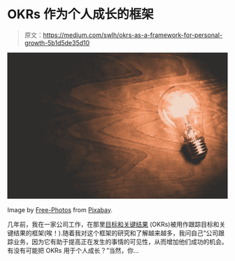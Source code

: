 # OKRs 作为个人成长的框架

> 原文：<https://medium.com/swlh/okrs-as-a-framework-for-personal-growth-5b1d5de35d10>

![](img/1b280afdfb23a9eaae40c8d9a4bd1c44.png)

Image by [Free-Photos](https://pixabay.com/users/Free-Photos-242387/?utm_source=link-attribution&utm_medium=referral&utm_campaign=image&utm_content=1246043) from [Pixabay](https://pixabay.com/?utm_source=link-attribution&utm_medium=referral&utm_campaign=image&utm_content=1246043).

几年前，我在一家公司工作，在那里[目标和关键结果](https://en.wikipedia.org/wiki/OKR) (OKRs)被用作跟踪目标和关键结果的框架(唉！).随着我对这个框架的研究和了解越来越多，我问自己“公司跟踪业务，因为它有助于提高正在发生的事情的可见性，从而增加他们成功的机会。有没有可能把 OKRs 用于个人成长？”当然，你…
